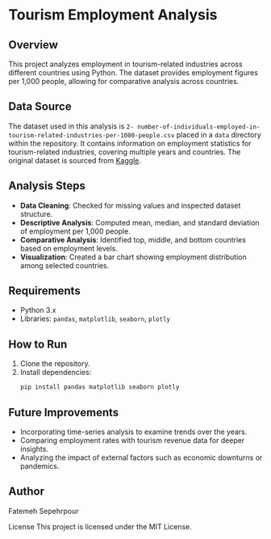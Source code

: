 # Tourism Employment Analysis

## Overview
This project analyzes employment in tourism-related industries across different countries using Python. The dataset provides employment figures per 1,000 people, allowing for comparative analysis across countries.

## Data Source
The dataset used in this analysis is `2- number-of-individuals-employed-in-tourism-related-industries-per-1000-people.csv` placed in a `data` directory within the repository.  It contains information on employment statistics for tourism-related industries, covering multiple years and countries.  The original dataset is sourced from [Kaggle](https://www.kaggle.com/datasets/imtkaggleteam/tourism).


## Analysis Steps
- **Data Cleaning**: Checked for missing values and inspected dataset structure.
- **Descriptive Analysis**: Computed mean, median, and standard deviation of employment per 1,000 people.
- **Comparative Analysis**: Identified top, middle, and bottom countries based on employment levels.
- **Visualization**: Created a bar chart showing employment distribution among selected countries.


## Requirements
- Python 3.x
- Libraries: `pandas`, `matplotlib`, `seaborn`, `plotly`

## How to Run
1. Clone the repository.
2. Install dependencies:
   ```bash
   pip install pandas matplotlib seaborn plotly

## Future Improvements
- Incorporating time-series analysis to examine trends over the years.
- Comparing employment rates with tourism revenue data for deeper insights.
- Analyzing the impact of external factors such as economic downturns or pandemics.

## Author
Fatemeh Sepehrpour

License
This project is licensed under the MIT License.



